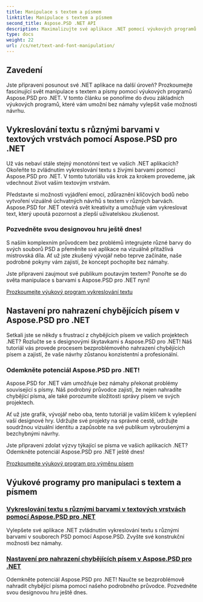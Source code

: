```yaml
---
title: Manipulace s textem a písmem
linktitle: Manipulace s textem a písmem
second_title: Aspose.PSD .NET API
description: Maximalizujte své aplikace .NET pomocí výukových programů Aspose.PSD pro .NET! Naučte se vykreslovat text v živých barvách a bez problémů nahraďte chybějící písma.
type: docs
weight: 22
url: /cs/net/text-and-font-manipulation/
---
```


## Zavedení

Jste připraveni posunout své .NET aplikace na další úroveň? Prozkoumejte fascinující svět manipulace s textem a písmy pomocí výukových programů Aspose.PSD pro .NET. V tomto článku se ponoříme do dvou základních výukových programů, které vám umožní bez námahy vylepšit vaše možnosti návrhu.

## Vykreslování textu s různými barvami v textových vrstvách pomocí Aspose.PSD pro .NET

Už vás nebaví stále stejný monotónní text ve vašich .NET aplikacích? Okořeňte to zvládnutím vykreslování textu s živými barvami pomocí Aspose.PSD pro .NET. V tomto tutoriálu vás krok za krokem provedeme, jak vdechnout život vašim textovým vrstvám.

Představte si možnosti vyjádření emocí, zdůraznění klíčových bodů nebo vytvoření vizuálně úchvatných návrhů s textem v různých barvách. Aspose.PSD for .NET otevírá svět kreativity a umožňuje vám vykreslovat text, který upoutá pozornost a zlepší uživatelskou zkušenost.

### Pozvedněte svou designovou hru ještě dnes!

S naším komplexním průvodcem bez problémů integrujete různé barvy do svých souborů PSD a přeměníte své aplikace na vizuálně přitažlivá mistrovská díla. Ať už jste zkušený vývojář nebo teprve začínáte, naše podrobné pokyny vám zajistí, že koncept pochopíte bez námahy.

Jste připraveni zaujmout své publikum poutavým textem? Ponořte se do světa manipulace s barvami s Aspose.PSD pro .NET nyní!

[Prozkoumejte výukový program vykreslování textu](./render-text-different-colors/)

## Nastavení pro nahrazení chybějících písem v Aspose.PSD pro .NET

Setkali jste se někdy s frustrací z chybějících písem ve vašich projektech .NET? Rozlučte se s designovými škytavkami s Aspose.PSD pro .NET! Náš tutoriál vás provede procesem bezproblémového nahrazení chybějících písem a zajistí, že vaše návrhy zůstanou konzistentní a profesionální.

### Odemkněte potenciál Aspose.PSD pro .NET!

Aspose.PSD for .NET vám umožňuje bez námahy překonat problémy související s písmy. Náš podrobný průvodce zajistí, že nejen nahradíte chybějící písma, ale také porozumíte složitosti správy písem ve svých projektech.

Ať už jste grafik, vývojář nebo oba, tento tutoriál je vaším klíčem k vylepšení vaší designové hry. Udržujte své projekty na správné cestě, udržujte soudržnou vizuální identitu a zapůsobte na své publikum vybroušenými a bezchybnými návrhy.

Jste připraveni zdolat výzvy týkající se písma ve vašich aplikacích .NET? Odemkněte potenciál Aspose.PSD pro .NET ještě dnes!

[Prozkoumejte výukový program pro výměnu písem](./replace-missing-fonts/)

## Výukové programy pro manipulaci s textem a písmem
### [Vykreslování textu s různými barvami v textových vrstvách pomocí Aspose.PSD pro .NET](./render-text-different-colors/)
Vylepšete své aplikace .NET zvládnutím vykreslování textu s různými barvami v souborech PSD pomocí Aspose.PSD. Zvyšte své konstrukční možnosti bez námahy.
### [Nastavení pro nahrazení chybějících písem v Aspose.PSD pro .NET](./replace-missing-fonts/)
Odemkněte potenciál Aspose.PSD pro .NET! Naučte se bezproblémově nahradit chybějící písma pomocí našeho podrobného průvodce. Pozvedněte svou designovou hru ještě dnes.